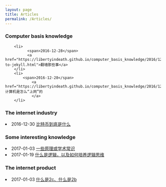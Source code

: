 ```yaml
---
layout: page
title: Articles
permalink: /Articles/
---
```

<div class="violet-post">
  <div class="main-article-contant">
<h3>Computer basis knowledge</h3>

        <li>
              <span>2016-12-28</span>
              <a href="https://libertyindeath.github.io/computer_basis_knowledge/2016/12/28/welcome-to-jekyll.html">翻墙那些事</a>
        </li>
        <li>
            <span>2016-12-28</span>
                <a href="https://libertyindeath.github.io/computer_basis_knowledge/2016/12/28/article1.html">计算机是怎么“上网”的
                </a>
        </li>
<h3>The internet industry</h3>
        <li>
            <span>2016-12-30</span>
                <a href="https://libertyindeath.github.io/the_internet/2016/12/30/bitcoin.html">比特币到底是什么
                </a>
        </li>
        
<h3>Some interesting knowledge</h3>
        <li>
            <span>2017-01-03</span>
                <a href = "https://libertyindeath.github.io/some-interesting-knowledge/2017/01/03/somewords.html">一些原理或学术常识
                </a>
        </li>
        <li>
            <span>2017-01-19</span>
                <a href = "https://libertyindeath.github.io/some/interesting/knowledge/2017/01/19/logic.html">什么是逻辑，以及如何培养逻辑思维</a>
                </li>
<h3>The internet product</h3>
        <li>
            <span>2017-01-03</span>
                <a href = "https://libertyindeath.github.io/the/internet/product/2017/01/03/2b2c.html">什么是2c、什么是2b</a>
        </li>
 </div>
</div>
